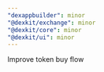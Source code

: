 ```yaml
---
"dexappbuilder": minor
"@dexkit/exchange": minor
"@dexkit/core": minor
"@dexkit/ui": minor
---
```


Improve token buy flow
